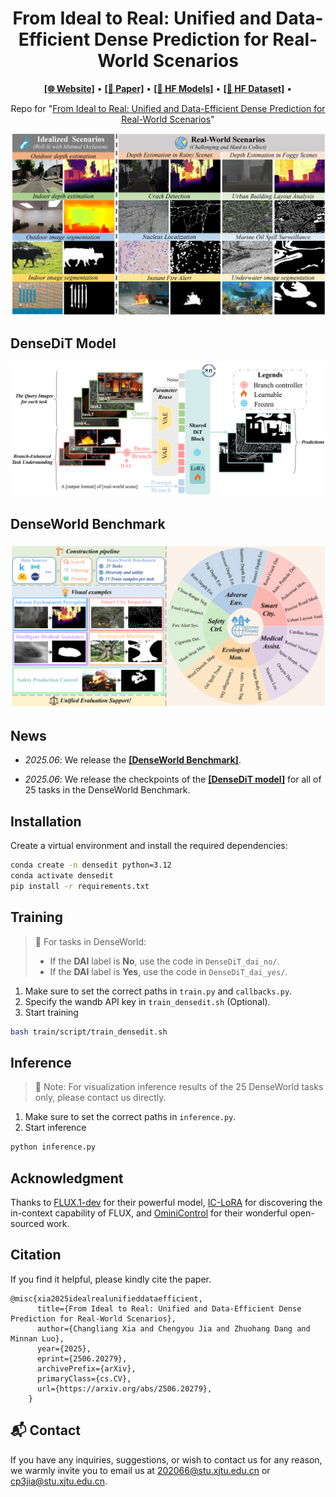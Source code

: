 <h1 align="center">
From Ideal to Real: Unified and Data-Efficient Dense Prediction for Real-World Scenarios
</h1>
<p align="center">
  <a href="https://xcltql666.github.io/DenseDiTProj/"><b>[🌐 Website]</b></a> •
  <a href="https://arxiv.org/abs/2506.20279"><b>[📜 Paper]</b></a> •
  <a href="https://huggingface.co/xcll/DenseDiT_Model"><b>[🤗 HF Models]</b></a> •  
  <a href="https://huggingface.co/datasets/xcll/DenseWorld_Benchmark"><b>[🤗 HF Dataset]</b></a> •  
</p>


<p align="center">
Repo for "<a href="https://arxiv.org/abs/2506.20279" target="_blank">From Ideal to Real: Unified and Data-Efficient Dense Prediction for Real-World Scenarios</a>"
</p>

![Visual](./examples/visual_examples.jpg)

## DenseDiT Model
![DenseDiT](./examples/densediT.jpg)

## DenseWorld Benchmark
![DenseWorld](./examples/denseworld.jpg)

##  News

- _2025.06_:  We release the <a href="https://huggingface.co/datasets/xcll/DenseWorld_Benchmark"><b>[DenseWorld Benchmark]</b></a>.

- _2025.06_:  We release the checkpoints of the <a href="https://huggingface.co/xcll/DenseDiT_Model"><b>[DenseDiT model]</b></a> for all of 25 tasks in the DenseWorld Benchmark.


## Installation
Create a virtual environment and install the required dependencies:
```bash
conda create -n densedit python=3.12
conda activate densedit
pip install -r requirements.txt
```

## Training
> 📌 For tasks in DenseWorld:
> - If the **DAI** label is **No**, use the code in ```DenseDiT_dai_no/```.
> - If the **DAI** label is **Yes**, use the code in ```DenseDiT_dai_yes/```.

1. Make sure to set the correct paths in ```train.py``` and ```callbacks.py```.
2. Specify the wandb API key in ```train_densedit.sh``` (Optional).
3. Start training
```bash
bash train/script/train_densedit.sh
```

## Inference
> 👀 Note: For visualization inference results of the 25 DenseWorld tasks only, please contact us directly.
1. Make sure to set the correct paths in ```inference.py```.
2. Start inference
```bash
python inference.py
```

## Acknowledgment
  Thanks to <a href="https://huggingface.co/black-forest-labs/FLUX.1-dev" target="_blank">FLUX.1-dev</a> for their powerful model, <a href="https://github.com/ali-vilab/In-Context-LoRA" target="_blank">IC-LoRA</a> for discovering the in-context capability of FLUX, and <a href="https://github.com/Yuanshi9815/OminiControl" target="_blank">OminiControl</a> for their wonderful open-sourced work.

## Citation
If you find it helpful, please kindly cite the paper.
```
@misc{xia2025idealrealunifieddataefficient,
      title={From Ideal to Real: Unified and Data-Efficient Dense Prediction for Real-World Scenarios}, 
      author={Changliang Xia and Chengyou Jia and Zhuohang Dang and Minnan Luo},
      year={2025},
      eprint={2506.20279},
      archivePrefix={arXiv},
      primaryClass={cs.CV},
      url={https://arxiv.org/abs/2506.20279}, 
    }
```

## 📬 Contact

If you have any inquiries, suggestions, or wish to contact us for any reason, we warmly invite you to email us at 202066@stu.xjtu.edu.cn or cp3jia@stu.xjtu.edu.cn.
